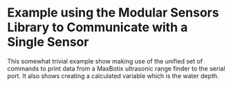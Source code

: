 # Example using the Modular Sensors Library to Communicate with a Single Sensor

This somewhat trivial example show making use of the unified set of commands to print data from a MaxBotix ultrasonic range finder to the serial port.  It also shows creating a calculated variable which is the water depth.
